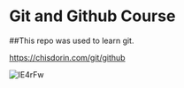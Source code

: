 # Git and Github Course

##This repo was used to learn git.


https://chisdorin.com/git/github

![IE4rFw](https://user-images.githubusercontent.com/40138254/139590040-29a709b2-fc9f-4b9b-8ca3-bbee6b1addb1.png)
